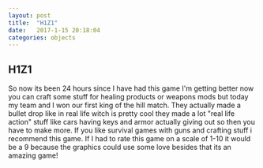 ```yaml
---
layout: post
title:  "H1Z1"
date:   2017-1-15 20:18:04
categories: objects
---
```


## H1Z1
So now its been 24 hours since I have had this game I'm getting better now you can craft some stuff for healing products or weapons mods but today my team and I won our first king of the hill match. They actually made a bullet drop like in real life witch is pretty cool they made a lot "real life action" stuff like cars having keys and armor actually giving out so then you have to make more. If you like survival games with guns and crafting stuff i recommend this game. If I had to rate this game on a scale of 1-10 it would be a 9 because the graphics could use some love besides that its an amazing game!
